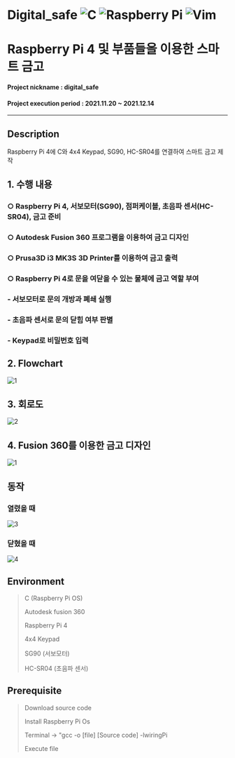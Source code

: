 # Digital_safe 	![C](https://img.shields.io/badge/c-%2300599C.svg?style=for-the-badge&logo=c&logoColor=white)  ![Raspberry Pi](https://img.shields.io/badge/-RaspberryPi-C51A4A?style=for-the-badge&logo=Raspberry-Pi)  ![Vim](https://img.shields.io/badge/VIM-%2311AB00.svg?style=for-the-badge&logo=vim&logoColor=white)
# Raspberry Pi 4 및 부품들을 이용한 스마트 금고 

#### Project nickname : digital_safe
#### Project execution period : 2021.11.20 ~ 2021.12.14
-----------------------
## Description
Raspberry Pi 4에 C와 4x4 Keypad, SG90, HC-SR04를 연결하여 스마트 금고 제작

## 1. 수행 내용 
###  ○ Raspberry Pi 4, 서보모터(SG90), 점퍼케이블, 초음파 센서(HC-SR04), 금고 준비

###  ○ Autodesk Fusion 360 프로그램을 이용하여 금고 디자인

###  ○ Prusa3D i3 MK3S 3D Printer를 이용하여 금고 출력

###   ○ Raspberry Pi 4로 문을 여닫을 수 있는 물체에 금고 역할 부여
###     - 서보모터로 문의 개방과 폐쇄 실행
###     - 초음파 센서로 문의 닫힘 여부 판별
###     -  Keypad로 비밀번호 입력


## 2. Flowchart
![1](https://user-images.githubusercontent.com/49806698/150681130-223f7678-bad3-420a-80f2-aa87d308a640.png)


## 3. 회로도
![2](https://user-images.githubusercontent.com/49806698/150681230-70f0a63a-f61f-4829-b2b3-0aed75bfd6c5.PNG)


## 4. Fusion 360를 이용한 금고 디자인
![1](https://user-images.githubusercontent.com/49806698/150681285-390cdd14-a53e-4e5c-93a4-7d0ba155e84e.png)


## 동작
### 열렸을 때
![3](https://user-images.githubusercontent.com/49806698/150681341-f47ca24b-b1b4-4c76-acd8-89a73a037c7c.png)


### 닫혔을 때
![4](https://user-images.githubusercontent.com/49806698/150681351-03401357-b06b-4153-9cb6-e28cc035beb3.png)


## Environment

> C (Raspberry Pi OS)
> 
> Autodesk fusion 360
> 
> Raspberry Pi 4
> 
> 4x4 Keypad
> 
> SG90 (서보모터)
> 
> HC-SR04 (초음파 센서)



## Prerequisite
> Download source code
> 
> Install Raspberry Pi Os
> 
> Terminal -> "gcc -o [file] [Source code] -lwiringPi
> 
> Execute file 



